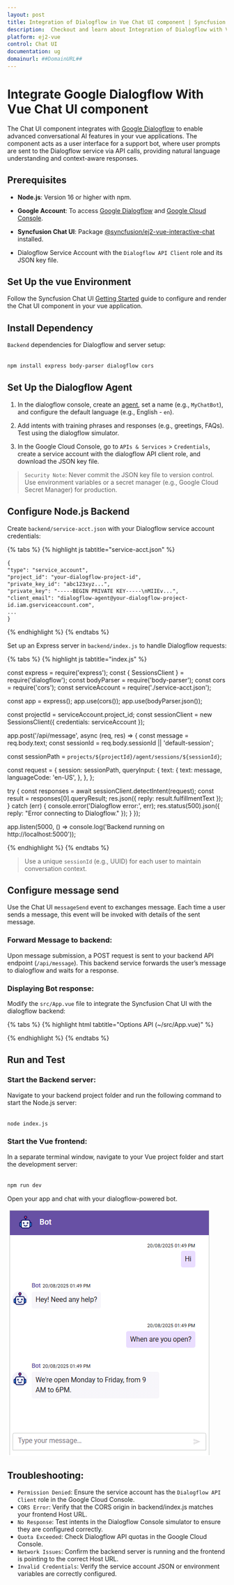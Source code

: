 ```yaml
---
layout: post
title: Integration of Dialogflow in Vue Chat UI component | Syncfusion
description:  Checkout and learn about Integration of Dialogflow with Vue Chat UI component of Syncfusion Essential JS 2 and more details.
platform: ej2-vue
control: Chat UI
documentation: ug
domainurl: ##DomainURL##
---
```


# Integrate Google Dialogflow With Vue Chat UI component

The Chat UI component integrates with [Google Dialogflow](https://cloud.google.com/dialogflow/docs) to enable advanced conversational AI features in your vue applications. The component acts as a user interface for a support bot, where user prompts are sent to the Dialogflow service via API calls, providing natural language understanding and context-aware responses.

## Prerequisites

* **Node.js**: Version 16 or higher with npm.

* **Google Account**: To access [Google Dialogflow](https://cloud.google.com/dialogflow/docs) and [Google Cloud Console](https://console.cloud.google.com/).

* **Syncfusion Chat UI**: Package [@syncfusion/ej2-vue-interactive-chat](https://www.npmjs.com/package/@syncfusion/ej2-vue-interactive-chat) installed.

* Dialogflow Service Account with the `Dialogflow API Client` role and its JSON key file.

## Set Up the vue Environment

Follow the Syncfusion Chat UI [Getting Started](../getting-started) guide to configure and render the Chat UI component in your vue application.

## Install Dependency

`Backend` dependencies for Dialogflow and server setup:

```bash

npm install express body-parser dialogflow cors

```

## Set Up the Dialogflow Agent

1. In the dialogflow console, create an [agent](https://cloud.google.com/agent-assist/docs), set a name (e.g., `MyChatBot`), and configure the default language (e.g., English - `en`).

2. Add intents with training phrases and responses (e.g., greetings, FAQs). Test using the dialogflow simulator.

3. In the Google Cloud Console, go to `APIs & Services` > `Credentials`, create a service account with the dialogflow API client role, and download the JSON key file.

> `Security Note`: Never commit the JSON key file to version control. Use environment variables or a secret manager (e.g., Google Cloud Secret Manager) for production.

## Configure Node.js Backend

Create `backend/service-acct.json` with your Dialogflow service account credentials:

{% tabs %}
{% highlight js tabtitle="service-acct.json" %}

    {
    "type": "service_account",
    "project_id": "your-dialogflow-project-id",
    "private_key_id": "abc123xyz...",
    "private_key": "-----BEGIN PRIVATE KEY-----\nMIIEv...",
    "client_email": "dialogflow-agent@your-dialogflow-project-id.iam.gserviceaccount.com",
    ...
    }

{% endhighlight %}
{% endtabs %}

Set up an Express server in `backend/index.js` to handle Dialogflow requests:

{% tabs %}
{% highlight js tabtitle="index.js" %}

const express = require('express');
const { SessionsClient } = require('dialogflow');
const bodyParser = require('body-parser');
const cors = require('cors');
const serviceAccount = require('./service-acct.json');

const app = express();
app.use(cors());
app.use(bodyParser.json());

const projectId = serviceAccount.project_id;
const sessionClient = new SessionsClient({ credentials: serviceAccount });

app.post('/api/message', async (req, res) => {
  const message = req.body.text;
  const sessionId = req.body.sessionId || 'default-session';

  const sessionPath = `projects/${projectId}/agent/sessions/${sessionId}`;

  const request = {
    session: sessionPath,
    queryInput: {
      text: {
        text: message,
        languageCode: 'en-US',
      },
    },
  };

  try {
    const responses = await sessionClient.detectIntent(request);
    const result = responses[0].queryResult;
    res.json({ reply: result.fulfillmentText });
  } catch (err) {
    console.error('Dialogflow error:', err);
    res.status(500).json({ reply: "Error connecting to Dialogflow." });
  }
});

app.listen(5000, () => console.log('Backend running on http://localhost:5000'));

{% endhighlight %}
{% endtabs %}

> Use a unique `sessionId` (e.g., UUID) for each user to maintain conversation context.

## Configure message send 

Use the Chat UI `messageSend` event to exchanges  message. Each time a user sends a message, this event will be invoked with details of the sent message.

### Forward Message to backend:

Upon message submission, a POST request is sent to your backend API endpoint (`/api/message`). This backend service forwards the user’s message to dialogflow and waits for a response.

### Displaying Bot response:

Modify the `src/App.vue` file to integrate the Syncfusion Chat UI with the dialogflow backend:

{% tabs %}
{% highlight html tabtitle="Options API (~/src/App.vue)" %}
<template>
  <div id="chat-container" style="height: 400px; width: 450px; margin: 0 auto;">
    <ejs-chatui :user="currentUserModel" :header-text="headerText" :header-icon-css="headerIconCss" @message-send="messageSend">
      <e-messages>
        <e-message v-for="(msg, idx) in messages" :key="idx" :text="msg.text" :author="msg.author"></e-message>
      </e-messages>
    </ejs-chatui>
  </div>
</template>

<script setup>
import { ref } from "vue";
import { ChatUIComponent as EjsChatui, MessagesDirective as EMessages, MessageDirective as EMessage } from '@syncfusion/ej2-vue-interactive-chat';

const currentUserModel = {
  id: "user1",
  user: "Albert"
};
const botUserModel = {
  id: "user2",
  user: "Bot",
  avatarUrl: "https://ej2.syncfusion.com/demos/src/chat-ui/images/bot.png"
};
const messages = ref([]);
const headerText = ref("Chatbot");
const headerIconCss = ref("e-header-icon"); 

// Handle sending of message
const messageSend = async (args) => {
  // 1. Add user's message to the UI
  const newUserMessage = { text: args.message.text, author: currentUserModel };
  messages.value.push(newUserMessage);

  // 2. Call backend API to get Dialogflow response
  try {
      const response = await fetch('http://localhost:5000/api/message', {
          method: 'POST',
          headers: { 'Content-Type': 'application/json' },
          body: JSON.stringify({ text: args.message.text, sessionId: currentUserModel.id })
      });
      const data = await response.json();
      // 3. Add bot's reply to the UI
      const botReply = { text: data.reply, author: botUserModel, avatarUrl:'/bot.png'  };
      messages.value.push(botReply);
  } catch {
      const errorMsg = { text: "Sorry, I couldn't contact the server.", author: botUserModel };
      messages.value.push(errorMsg);
  }
};
</script>

<style>
@import "../node_modules/@syncfusion/ej2-base/styles/material3.css";
@import "../node_modules/@syncfusion/ej2-inputs/styles/material3.css";
@import "../node_modules/@syncfusion/ej2-navigations/styles/material3.css";
@import "../node_modules/@syncfusion/ej2-buttons/styles/material3.css";
@import "../node_modules/@syncfusion/ej2-popups/styles/material3.css";
@import "../node_modules/@syncfusion/ej2-interactive-chat/styles/material3.css";
@import "../node_modules/@syncfusion/ej2-splitbuttons/styles/material3.css";

.e-header-icon {
  background-image: url('https://ej2.syncfusion.com/demos/src/chat-ui/images/bot.png');
  background-size: cover;
}
</style>

{% endhighlight %}
{% endtabs %}

## Run and Test

### Start the Backend server:

Navigate to your backend project folder and run the following command to start the Node.js server:

```bash

node index.js

```

### Start the Vue frontend:

In a separate terminal window, navigate to your Vue project folder and start the development server:

```bash

npm run dev

```
Open your app and chat with your dialogflow-powered bot.

![ChatUI with Dialogflow](../images/dialogflow.png)

## Troubleshooting:

* `Permission Denied`: Ensure the service account has the `Dialogflow API Client` role in the Google Cloud Console.
* `CORS Error`: Verify that the CORS origin in backend/index.js matches your frontend Host URL.
* `No Response`: Test intents in the Dialogflow Console simulator to ensure they are configured correctly.
* `Quota Exceeded`: Check Dialogflow API quotas in the Google Cloud Console.
* `Network Issues`: Confirm the backend server is running and the frontend is pointing to the correct Host URL.
* `Invalid Credentials`: Verify the service account JSON or environment variables are correctly configured.